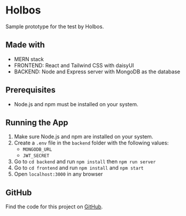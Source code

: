 # Holbos

Sample prototype for the test by Holbos.



## Made with

- MERN stack
- FRONTEND: React and Tailwind CSS with daisyUI
- BACKEND: Node and Express server with MongoDB as the database

## Prerequisites

- Node.js and npm must be installed on your system.

## Running the App

1. Make sure Node.js and npm are installed on your system.
2. Create a `.env` file in the `backend` folder with the following values:
   - `MONGODB_URL`
   - `JWT_SECRET`
3. Go to `cd backend` and run `npm install` then `npm run server`
4. Go to `cd frontend` and run `npm install` and `npm start`
5. Open `localhost:3000` in any browser

## GitHub

Find the code for this project on [GitHub](https://github.com/iamAravindks/holbos-test).

